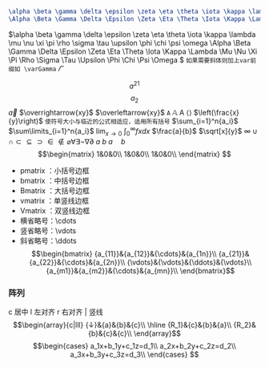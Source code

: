 ```latex
\alpha \beta \gamma \delta \epsilon \zeta \eta \theta \iota \kappa \lambda \mu \nu \xi \pi \rho \sigma \tau \upsilon \phi \chi \psi \omega
\Alpha \Beta \Gamma \Delta \Epsilon \Zeta \Eta \Theta \Iota \Kappa \Lambda \Mu \Nu \Xi \Pi \Rho \Sigma \Tau \Upsilon \Phi \Chi \Psi \Omega
```
$\alpha \beta \gamma \delta \epsilon \zeta \eta \theta \iota \kappa \lambda \mu \nu \xi \pi \rho \sigma \tau \upsilon \phi \chi \psi \omega \Alpha \Beta \Gamma \Delta \Epsilon \Zeta \Eta \Theta \Iota \Kappa \Lambda \Mu \Nu \Xi \Pi \Rho \Sigma \Tau \Upsilon \Phi \Chi \Psi \Omega $
`如果需要斜体则加上var前缀如 \varGamma` $\varGamma$

$$a^{21}$$
$$a_2$$
$\vec a$ $\overrightarrow{xy}$ $\overleftarrow{xy}$
$\mathtt{A}$ $\mathbb{A}$ $\mathsf{A}$
$\langle\rangle$
$\left(\frac{x}{y}\right)$ `使符号大小与临近的公式相适应，适用所有括号`
$\sum_{i=1}^n{a_i}$
$\sum\limits_{i=1}^n{a_i}$
$\lim_{x\to0}$
$\int_0^\infty{fxdx}$
$\frac{a}{b}$
$\sqrt[x]{y}$
$\infty \cup \cap \subset \subseteq \supset \in \notin \varnothing \forall \exists \lnot \nabla \partial$ 
$a\ b$
$a\quad b$
$$\begin{matrix}
1&0&0\\
1&0&0\\
1&0&0\\
\end{matrix}
$$
* pmatrix ：小括号边框
* bmatrix ：中括号边框
* Bmatrix ：大括号边框
* vmatrix ：单竖线边框
* Vmatrix ：双竖线边框
* 横省略号：\cdots
* 竖省略号：\vdots
* 斜省略号：\ddots
$$\begin{bmatrix}
{a_{11}}&{a_{12}}&{\cdots}&{a_{1n}}\\
{a_{21}}&{a_{22}}&{\cdots}&{a_{2n}}\\
{\vdots}&{\vdots}&{\ddots}&{\vdots}\\
{a_{m1}}&{a_{m2}}&{\cdots}&{a_{mn}}\\
\end{bmatrix}$$
### 阵列
c 居中 l 左对齐 r 右对齐 | 竖线
$$\begin{array}{c|lll}
{↓}&{a}&{b}&{c}\\
\hline
{R_1}&{c}&{b}&{a}\\
{R_2}&{b}&{c}&{c}\\
\end{array}$$
$$\begin{cases}
a_1x+b_1y+c_1z=d_1\\
a_2x+b_2y+c_2z=d_2\\
a_3x+b_3y+c_3z=d_3\\
\end{cases}
$$
